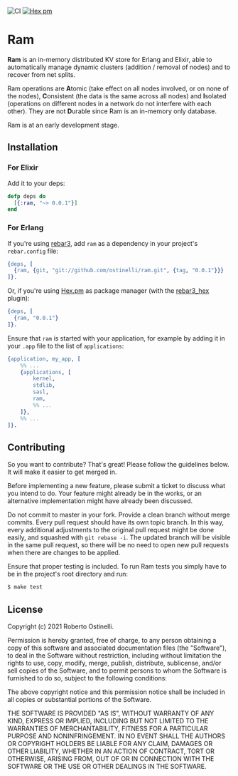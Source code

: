 ![CI](https://github.com/ostinelli/ram/actions/workflows/ci.yml/badge.svg) [![Hex pm](https://img.shields.io/hexpm/v/ram.svg)](https://hex.pm/packages/ram)

# Ram
**Ram** is an in-memory distributed KV store for Erlang and Elixir, able to automatically manage dynamic clusters
(addition / removal of nodes) and to recover from net splits.

Ram operations are **A**tomic (take effect on all nodes involved, or on none of the nodes),
**C**onsistent (the data is the same across all nodes)
and **I**solated (operations on different nodes in a network do not interfere with each other).
They are not **D**urable since Ram is an in-memory only database. 

Ram is at an early development stage.

## Installation

### For Elixir
Add it to your deps:

```elixir
defp deps do
  [{:ram, "~> 0.0.1"}]
end
```

### For Erlang
If you're using [rebar3](https://github.com/erlang/rebar3), add `ram` as a dependency in your project's `rebar.config` file:

```erlang
{deps, [
  {ram, {git, "git://github.com/ostinelli/ram.git", {tag, "0.0.1"}}}
]}.
```
Or, if you're using [Hex.pm](https://hex.pm/) as package manager (with the [rebar3_hex](https://github.com/hexpm/rebar3_hex) plugin):

```erlang
{deps, [
  {ram, "0.0.1"}
]}.
```

Ensure that `ram` is started with your application, for example by adding it in your `.app` file to the list of `applications`:

```erlang
{application, my_app, [
    %% ...
    {applications, [
        kernel,
        stdlib,
        sasl,
        ram,
        %% ...
    ]},
    %% ...
]}.
```

## Contributing
So you want to contribute? That's great! Please follow the guidelines below. It will make it easier to get merged in.

Before implementing a new feature, please submit a ticket to discuss what you intend to do. Your feature might already be in the works, or an alternative implementation might have already been discussed.

Do not commit to master in your fork. Provide a clean branch without merge commits. Every pull request should have its own topic branch. In this way, every additional adjustments to the original pull request might be done easily, and squashed with `git rebase -i`. The updated branch will be visible in the same pull request, so there will be no need to open new pull requests when there are changes to be applied.

Ensure that proper testing is included. To run Ram tests you simply have to be in the project's root directory and run:

```bash
$ make test
```

## License

Copyright (c) 2021 Roberto Ostinelli.

Permission is hereby granted, free of charge, to any person obtaining a copy
of this software and associated documentation files (the "Software"), to deal
in the Software without restriction, including without limitation the rights
to use, copy, modify, merge, publish, distribute, sublicense, and/or sell
copies of the Software, and to permit persons to whom the Software is
furnished to do so, subject to the following conditions:

The above copyright notice and this permission notice shall be included in
all copies or substantial portions of the Software.

THE SOFTWARE IS PROVIDED "AS IS", WITHOUT WARRANTY OF ANY KIND, EXPRESS OR
IMPLIED, INCLUDING BUT NOT LIMITED TO THE WARRANTIES OF MERCHANTABILITY,
FITNESS FOR A PARTICULAR PURPOSE AND NONINFRINGEMENT. IN NO EVENT SHALL THE
AUTHORS OR COPYRIGHT HOLDERS BE LIABLE FOR ANY CLAIM, DAMAGES OR OTHER
LIABILITY, WHETHER IN AN ACTION OF CONTRACT, TORT OR OTHERWISE, ARISING FROM,
OUT OF OR IN CONNECTION WITH THE SOFTWARE OR THE USE OR OTHER DEALINGS IN
THE SOFTWARE.
